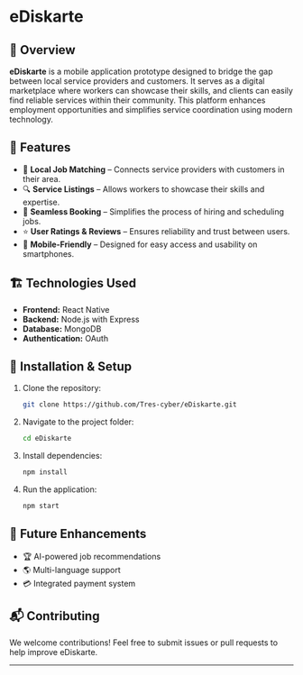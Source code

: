 # eDiskarte 

## 📌 Overview
**eDiskarte** is a mobile application prototype designed to bridge the gap between local service providers and customers. It serves as a digital marketplace where workers can showcase their skills, and clients can easily find reliable services within their community. This platform enhances employment opportunities and simplifies service coordination using modern technology.

## 🚀 Features
- 📍 **Local Job Matching** – Connects service providers with customers in their area.
- 🔍 **Service Listings** – Allows workers to showcase their skills and expertise.
- 📅 **Seamless Booking** – Simplifies the process of hiring and scheduling jobs.
- ⭐ **User Ratings & Reviews** – Ensures reliability and trust between users.
- 📲 **Mobile-Friendly** – Designed for easy access and usability on smartphones.

## 🏗️ Technologies Used
- **Frontend:** React Native 
- **Backend:** Node.js with Express
- **Database:** MongoDB 
- **Authentication:** OAuth

## 🔧 Installation & Setup
1. Clone the repository:
   ```sh
   git clone https://github.com/Tres-cyber/eDiskarte.git
   ```
2. Navigate to the project folder:
   ```sh
   cd eDiskarte
   ```
3. Install dependencies:
   ```sh
   npm install  
   ```
4. Run the application:
   ```sh
   npm start 
   ```

## 📌 Future Enhancements
- 🏆 AI-powered job recommendations
- 🌎 Multi-language support
- 💳 Integrated payment system

## 📬 Contributing
We welcome contributions! Feel free to submit issues or pull requests to help improve eDiskarte.

---

